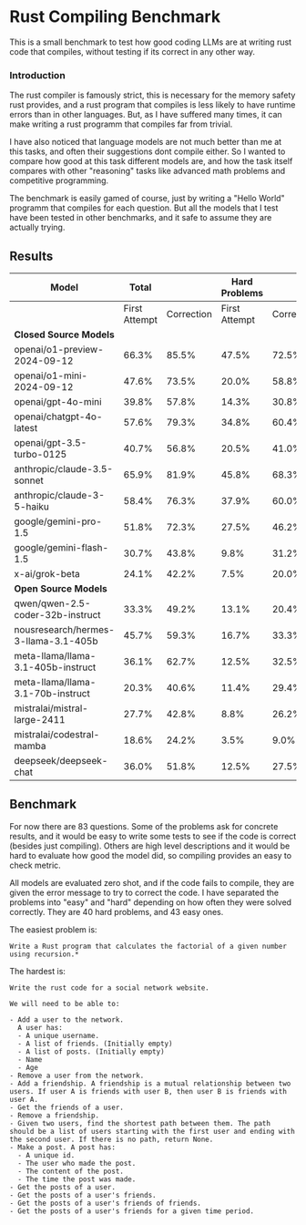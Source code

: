 # Rust Compiling Benchmark #

This is a small benchmark to test how good coding LLMs are at writing rust code that compiles, without testing if its correct in any other way.

### Introduction ###

The rust compiler is famously strict, this is necessary for the memory safety rust provides, and a rust program that compiles is less likely to have runtime errors than in other languages. But, as I have suffered many times, it can make writing a rust programm that compiles far from trivial.

I have also noticed that language models are not much better than me at this tasks, and often their suggestions dont compile either. So I wanted to compare how good at this task different models are, and how the task itself compares with other "reasoning" tasks like advanced math problems and competitive programming.

The benchmark is easily gamed of course, just by writing a "Hello World" programm that compiles for each question. But all the models that I test have been tested in other benchmarks, and it safe to assume they are actually trying.

## Results ##

| Model | Total | | Hard Problems | | Easy Problems | |
|-------|--------|--------|---------------|--------|---------------|--------|
| | First Attempt | Correction | First Attempt | Correction | First Attempt | Correction |
| **Closed Source Models** |||||||
| openai/o1-preview-2024-09-12 | 66.3% | 85.5% | 47.5% | 72.5% | 83.7% | 97.7% |
| openai/o1-mini-2024-09-12 | 47.6% | 73.5% | 20.0% | 58.8% | 74.4% | 87.2% |
| openai/gpt-4o-mini | 39.8% | 57.8% | 14.3% | 30.8% | 62.3% | 82.9% |
| openai/chatgpt-4o-latest | 57.6% | 79.3% | 34.8% | 60.4% | 79.7% | 96.9% |
| openai/gpt-3.5-turbo-0125 | 40.7% | 56.8% | 20.5% | 41.0% | 59.5% | 71.4% |
| anthropic/claude-3.5-sonnet | 65.9% | 81.9% | 45.8% | 68.3% | 84.7% | 94.6% |
| anthropic/claude-3-5-haiku | 58.4% | 76.3% | 37.9% | 60.0% | 76.9% | 91.5% |
| google/gemini-pro-1.5 | 51.8% | 72.3% | 27.5% | 46.2% | 74.4% | 96.5% |
| google/gemini-flash-1.5 | 30.7% | 43.8% | 9.8% | 31.2% | 40.5% | 55.4% |
| x-ai/grok-beta | 24.1% | 42.2% | 7.5% | 20.0% | 39.5% | 62.8% |
| **Open Source Models** |||||||
| qwen/qwen-2.5-coder-32b-instruct | 33.3% | 49.2% | 13.1% | 20.4% | 54.3% | 76.0% |
| nousresearch/hermes-3-llama-3.1-405b | 45.7% | 59.3% | 16.7% | 33.3% | 72.6% | 83.3% |
| meta-llama/llama-3.1-405b-instruct | 36.1% | 62.7% | 12.5% | 32.5% | 58.1% | 90.7% |
| meta-llama/llama-3.1-70b-instruct | 20.3% | 40.6% | 11.4% | 29.4% | 27.8% | 51.4% |
| mistralai/mistral-large-2411 | 27.7% | 42.8% | 8.8% | 26.2% | 45.3% | 58.1% |
| mistralai/codestral-mamba | 18.6% | 24.2% | 3.5% | 9.0% | 32.6% | 38.4% |
| deepseek/deepseek-chat | 36.0% | 51.8% | 12.5% | 27.5% | 58.3% | 75.0% |

## Benchmark ##

For now there are 83 questions. Some of the problems ask for concrete results, and it would be easy to write some tests to see if the code is correct (besides just compiling). Others are high level descriptions and it would be hard to evaluate how good the model did, so compiling provides an easy to check metric.

All models are evaluated zero shot, and if the code fails to compile, they are given the error message to try to correct the code. I have separated the problems into "easy" and "hard" depending on how often they were solved correctly. They are 40 hard problems, and 43 easy ones.

The easiest problem is:

```
Write a Rust program that calculates the factorial of a given number using recursion.*
```

The hardest is:

```
Write the rust code for a social network website.

We will need to be able to:

- Add a user to the network.
  A user has:
  - A unique username.
  - A list of friends. (Initially empty)
  - A list of posts. (Initially empty)
  - Name
  - Age
- Remove a user from the network.
- Add a friendship. A friendship is a mutual relationship between two users. If user A is friends with user B, then user B is friends with user A.
- Get the friends of a user.
- Remove a friendship.
- Given two users, find the shortest path between them. The path should be a list of users starting with the first user and ending with the second user. If there is no path, return None.
- Make a post. A post has:
  - A unique id.
  - The user who made the post.
  - The content of the post.
  - The time the post was made.
- Get the posts of a user.
- Get the posts of a user's friends.
- Get the posts of a user's friends of friends.
- Get the posts of a user's friends for a given time period.
```



